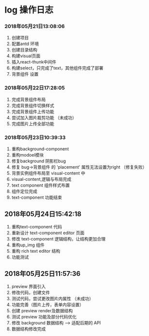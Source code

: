 # log 操作日志

### 2018年05月21日13:08:06
1. 创建项目
2. 配置antd 环境
3. 创建目录结构
4. 构建visual页面
5. 插入react-thunk中间件
6. 构建select，只完成了text，其他组件完成了部署
7. 背景组件 设置

### 2018年05月22日17:28:05
1. 完成背景组件布局
2. 完成背景组件切换样式
3. 完成背景组件上传功能
4. 尝试加入图片裁剪功能 （未成功）
5. 完成图片上传全部功能

### 2018年05月23日10:39:33
1. 重构background-component
2. 重构modoel模块
3. 修复background 阴影栏bug
4. 修复 bug->背景组件 <Popover> 的 'placement' 属性无法设置为right （修复失败）
5. 背景实例组件布局至 visual-content 中
6. visual-content,逻辑与布局完成
7. text component 组件样式布置 
8. 组件定位完成
9. text-component 功能结束

## 2018年05月24日15:42:18
1. 重构text-component 代码
2. 重新设计 text-component editor 页面
3. 修改 text-component 逻辑结构，让结构更加合理
4. 重构up_img 组件
5. 重构 rich text editor 结构
6. 功能测试

## 2018年05月25日11:57:36
1. preview 界面引入
2. 修改代码，创建文件
3. 测试代码，尝试更改图片内属性 （未成功）
4. 功能完善（图片上传，表单内容设置）
5. 创建 preview render及数据结构 
6. 测试 preview 功能及部分代码优化
7. 修改 background 数据结构  --> 适配后期的 API
8. 数据结构修改完成

